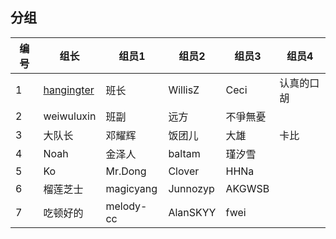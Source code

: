 ## 分组

| 编号  | 组长                                         | 组员1 | 组员2     | 组员3  | 组员4 |
| --- | ------------------------------------------ | --- | ------- | ---- |-----|
| 1   | [hangingter](http://github.com/hangingter) | 班长  | WillisZ | Ceci |认真的口胡|
| 2   | weiwuluxin                                 | 班副  | 远方      | 不爭無憂 | |
| 3   | 大队长                                      | 邓耀辉 | 饭团儿     | 大雄   | 卡比 |
| 4   | Noah                                       | 金泽人 | baltam  | 瑾汐雪  |  |
| 5   | Ko                                         | Mr.Dong|  Clover | HHNa | |
| 6   | 榴莲芝士                                    |magicyang| Junnozyp |AKGWSB||  
| 7   | 吃顿好的                                    |melody-cc |AlanSKYY|fwei|    |

